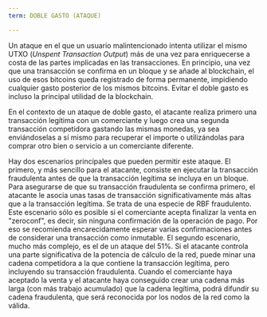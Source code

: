 ```yaml
---
term: DOBLE GASTO (ATAQUE)

---
```

Un ataque en el que un usuario malintencionado intenta utilizar el mismo UTXO (*Unspent Transaction Output*) más de una vez para enriquecerse a costa de las partes implicadas en las transacciones. En principio, una vez que una transacción se confirma en un bloque y se añade al blockchain, el uso de esos bitcoins queda registrado de forma permanente, impidiendo cualquier gasto posterior de los mismos bitcoins. Evitar el doble gasto es incluso la principal utilidad de la blockchain.

En el contexto de un ataque de doble gasto, el atacante realiza primero una transacción legítima con un comerciante y luego crea una segunda transacción competidora gastando las mismas monedas, ya sea enviándoselas a sí mismo para recuperar el importe o utilizándolas para comprar otro bien o servicio a un comerciante diferente.

Hay dos escenarios principales que pueden permitir este ataque. El primero, y más sencillo para el atacante, consiste en ejecutar la transacción fraudulenta antes de que la transacción legítima se incluya en un bloque. Para asegurarse de que su transacción fraudulenta se confirma primero, el atacante le asocia unas tasas de transacción significativamente más altas que a la transacción legítima. Se trata de una especie de RBF fraudulento. Este escenario sólo es posible si el comerciante acepta finalizar la venta en "zeroconf", es decir, sin ninguna confirmación de la operación de pago. Por eso se recomienda encarecidamente esperar varias confirmaciones antes de considerar una transacción como inmutable. El segundo escenario, mucho más complejo, es el de un ataque del 51%. Si el atacante controla una parte significativa de la potencia de cálculo de la red, puede minar una cadena competidora a la que contiene la transacción legítima, pero incluyendo su transacción fraudulenta. Cuando el comerciante haya aceptado la venta y el atacante haya conseguido crear una cadena más larga (con más trabajo acumulado) que la cadena legítima, podrá difundir su cadena fraudulenta, que será reconocida por los nodos de la red como la válida.